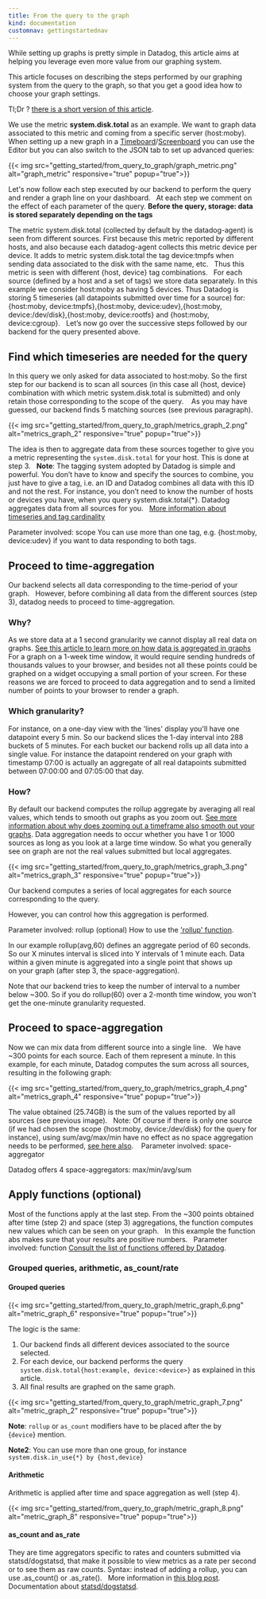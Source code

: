 ```yaml
---
title: From the query to the graph
kind: documentation
customnav: gettingstartednav
---
```


While setting up graphs is pretty simple in Datadog, this article aims at helping you leverage even more value from our graphing system.

This article focuses on describing the steps performed by our graphing system from the query to the graph, so that you get a good idea how to choose your graph settings.

Tl;Dr ? [there is a short version of this article](/graphing/faq/how-does-datadog-render-graphs-my-graph-doesn-t-show-the-values-i-m-expecting).

We use the metric **system.disk.total** as an example. We want to graph data associated to this metric and coming from a specific server (host:moby).
 
When setting up a new graph in a [Timeboard](/graphing/dashboards/timeboard)/[Screenboard](/graphing/dashboards/screenboard) you can use the Editor but you can also switch to the JSON tab to set up advanced queries:

{{< img src="getting_started/from_query_to_graph/graph_metric.png" alt="graph_metric" responsive="true" popup="true">}}

Let's now follow each step executed by our backend to perform the query and render a graph line on your dashboard.
 
At each step we comment on the effect of each parameter of the query.
**Before the query, storage: data is stored separately depending on the tags**

The metric system.disk.total (collected by default by the datadog-agent) is seen from different sources.
First because this metric reported by different hosts, and also because each datadog-agent collects this metric device per device. It adds to metric system.disk.total the tag device:tmpfs when sending data associated to the disk with the same name, etc.
 
Thus this metric is seen with different {host, device} tag combinations.
 
For each source (defined by a host and a set of tags) we store data separately.
In this example we consider host:moby as having 5 devices. Thus Datadog is storing 5 timeseries (all datapoints submitted over time for a source) for: {host:moby, device:tmpfs},{host:moby, device:udev},{host:moby, device:/dev/disk},{host:moby, device:rootfs} and {host:moby, device:cgroup}.
 
Let’s now go over the successive steps followed by our backend for the query presented above.

## Find which timeseries are needed for the query 

In this query we only asked for data associated to host:moby. So the first step for our backend is to scan all sources (in this case all {host, device} combination with which metric system.disk.total is submitted) and only retain those corresponding to the scope of the query. 
 
As you may have guessed, our backend finds 5 matching sources (see previous paragraph).

{{< img src="getting_started/from_query_to_graph/metrics_graph_2.png" alt="metrics_graph_2" responsive="true" popup="true">}}

The idea is then to aggregate data from these sources together to give you a metric representing the `system.disk.total` for your host. This is done at step 3.
 
**Note**: The tagging system adopted by Datadog is simple and powerful. You don’t have to know and specify the sources to combine, you just have to give a tag, i.e. an ID and Datadog combines all data with this ID and not the rest. For instance, you don’t need to know the number of hosts or devices you have, when you query system.disk.total{*}. Datadog aggregates data from all sources for you.
 
[More information about timeseries and tag cardinality](/getting_started/custom_metrics)

Parameter involved: scope
You can use more than one tag, e.g. {host:moby, device:udev} if you want to data responding to both tags.

## Proceed to time-aggregation

Our backend selects all data corresponding to the time-period of your graph.
 
However, before combining all data from the different sources (step 3), datadog needs to proceed to time-aggregation.

### Why?

As we store data at a 1 second granularity we cannot display all real data on graphs. [See this article to learn more on how data is aggregated in graphs](/graphing/faq/how-is-data-aggregated-in-graphs)
 
For a graph on a 1-week time window, it would require sending hundreds of thousands values to your browser, and besides not all these points could be graphed on a widget occupying a small portion of your screen. For these reasons we are forced to proceed to data aggregation and to send a limited number of points to your browser to render a graph.

### Which granularity?

For instance, on a one-day view with the 'lines' display you'll have one datapoint every 5 min. So our backend slices the 1-day interval into 288 buckets of 5 minutes. For each bucket our backend rolls up all data into a single value. For instance the datapoint rendered on your graph with timestamp 07:00 is actually an aggregate of all real datapoints submitted between 07:00:00 and 07:05:00 that day.

### How?

By default our backend computes the rollup aggregate by averaging all real values, which tends to smooth out graphs as you zoom out. [See more information about why does zooming out a timeframe also smooth out your graphs](/graphing/faq/why-does-zooming-out-a-timeframe-also-smooth-out-my-graphs).
Data aggregation needs to occur whether you have 1 or 1000 sources as long as you look at a large time window. So what you generally see on graph are not the real values submitted but local aggregates.

{{< img src="getting_started/from_query_to_graph/metrics_graph_3.png" alt="metrics_graph_3" responsive="true" popup="true">}}

Our backend computes a series of local aggregates for each source corresponding to the query.

However, you can control how this aggregation is performed.

Parameter involved: rollup (optional)
How to use the ['rollup' function](/graphing/miscellaneous/functions/#rollup).

In our example rollup(avg,60) defines an aggregate period of 60 seconds. So our X minutes interval is sliced into Y intervals of 1 minute each. Data within a given minute is aggregated into a single point that shows up on your graph (after step 3, the space-aggregation).

Note that our backend tries to keep the number of interval to a number below ~300. So if you do rollup(60) over a 2-month time window, you won't get the one-minute granularity requested.

## Proceed to space-aggregation  

Now we can mix data from different source into a single line.
 
We have ~300 points for each source. Each of them represent a minute.
In this example, for each minute, Datadog computes the sum across all sources, resulting in the following graph:

{{< img src="getting_started/from_query_to_graph/metrics_graph_4.png" alt="metrics_graph_4" responsive="true" popup="true">}}

The value obtained (25.74GB) is the sum of the values reported by all sources (see previous image).
 
Note: Of course if there is only one source (if we had chosen the scope {host:moby, device:/dev/disk} for the query for instance), using sum/avg/max/min have no effect as no space aggregation needs to be performed, [see here also](/graphing/faq/i-m-switching-between-the-sum-min-max-avg-aggregators-but-the-values-look-the-same).
  
Parameter involved: space-aggregator

Datadog offers 4 space-aggregators: max/min/avg/sum 

## Apply functions (optional)

Most of the functions apply at the last step. From the ~300 points obtained after time (step 2) and space (step 3) aggregations, the function computes new values which can be seen on your graph.
 
In this example the function abs makes sure that your results are positive numbers.
 
Parameter involved: function
[Consult the list of functions offered by Datadog](/graphing/miscellaneous/).

### Grouped queries, arithmetic, as_count/rate
 
#### Grouped queries 

{{< img src="getting_started/from_query_to_graph/metric_graph_6.png" alt="metric_graph_6" responsive="true" popup="true">}}

The logic is the same:

1. Our backend finds all different devices associated to the source selected.
2. For each device, our backend performs the query `system.disk.total{host:example, device:<device>}` as explained in this article.
3. All final results are graphed on the same graph.

{{< img src="getting_started/from_query_to_graph/metric_graph_7.png" alt="metric_graph_2" responsive="true" popup="true">}}

**Note**: `rollup` or `as_count` modifiers have to be placed after the by {`device`} mention.

**Note2**: You can use more than one group, for instance `system.disk.in_use{*} by {host,device}`

#### Arithmetic

Arithmetic is applied after time and space aggregation as well (step 4).

{{< img src="getting_started/from_query_to_graph/metric_graph_8.png" alt="metric_graph_8" responsive="true" popup="true">}}

#### as_count and as_rate

They are time aggregators specific to rates and counters submitted via statsd/dogstatsd, that make it possible to view metrics as a rate per second or to see them as raw counts.
Syntax: instead of adding a rollup, you can use .as_count() or .as_rate().
 
More information in [this blog post](https://www.datadoghq.com/blog/visualize-statsd-metrics-counts-graphing/).
Documentation about [statsd/dogstatsd](/developers/dogstatsd).